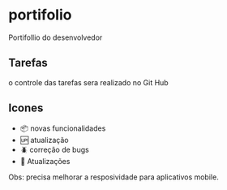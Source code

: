 # portifolio
Portifollio do desenvolvedor

## Tarefas

o controle das tarefas sera  realizado no Git Hub


## Icones

- :package: novas funcionalidades 
- :up: atualização
- :beetle: correção de bugs
- :checkered_flag: Atualizações


Obs: precisa melhorar a resposividade para aplicativos mobile.
